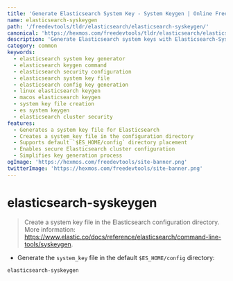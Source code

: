 ```yaml
---
title: 'Generate Elasticsearch System Key - System Keygen | Online Free DevTools by Hexmos'
name: elasticsearch-syskeygen
path: '/freedevtools/tldr/elasticsearch/elasticsearch-syskeygen/'
canonical: 'https://hexmos.com/freedevtools/tldr/elasticsearch/elasticsearch-syskeygen/'
description: 'Generate Elasticsearch system keys with Elasticsearch-Syskeygen. Secure your Elasticsearch cluster configuration easily using this free online tool, no registration required.'
category: common
keywords:
  - elasticsearch system key generator
  - elasticsearch keygen command
  - elasticsearch security configuration
  - elasticsearch system key file
  - elasticsearch config key generation
  - linux elasticsearch keygen
  - macos elasticsearch keygen
  - system key file creation
  - es system keygen
  - elasticsearch cluster security
features:
  - Generates a system key file for Elasticsearch
  - Creates a system_key file in the configuration directory
  - Supports default `$ES_HOME/config` directory placement
  - Enables secure Elasticsearch cluster configuration
  - Simplifies key generation process
ogImage: 'https://hexmos.com/freedevtools/site-banner.png'
twitterImage: 'https://hexmos.com/freedevtools/site-banner.png'
---
```


# elasticsearch-syskeygen

> Create a system key file in the Elasticsearch configuration directory.
> More information: <https://www.elastic.co/docs/reference/elasticsearch/command-line-tools/syskeygen>.

- Generate the `system_key` file in the default `$ES_HOME/config` directory:

`elasticsearch-syskeygen`
